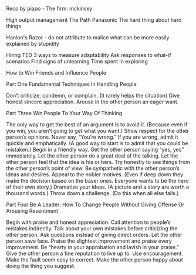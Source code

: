 Reco by piapo - The firm: mckinsey

High output management
The Path Panasonic
The hard thing about hard things

Hanlon's Razor - do not attribute to malice what can be more easily explained by stupidity

Hiring
TED 3 ways to measure adaptability
Ask responses to what-if scenarios
Find signs of unlearning
Time spent in exploring

How to Win Friends and Influence People

Part One
Fundamental Techniques in Handling People

Don’t criticize, condemn, or complain. (It rarely helps the situation)
Give honest sincere appreciation.
Arouse in the other person an eager want.

Part Three
Win People To Your Way Of Thinking

The only way to get the best of an argument is to avoid it. (Because even if you win, you aren’t going to get what you want.)
Show respect for the other person’s opinions. Never say, “You’re wrong.”
If you are wrong, admit it quickly and emphatically. (A good way to start is to admit that you could be mistaken.)
Begin in a friendly way.
Get the other person saying “yes, yes” immediately.
Let the other person do a great deal of the talking.
Let the other person feel that the idea is his or hers.
Try honestly to see things from the other person’s point of view.
Be sympathetic with the other person’s ideas and desires.
Appeal to the nobler motives. (Even if deep down they make the decision based on the baser ones. Everyone wants to be the hero of their own story.)
Dramatize your ideas. (A picture and a story are worth a thousand words.)
Throw down a challenge. (Do this when all else fails.) 

Part Four
Be A Leader: How To Change People Without Giving Offense Or Arousing Resentment

Begin with praise and honest appreciation.
Call attention to people’s mistakes indirectly.
Talk about your own mistakes before criticizing the other person.
Ask questions instead of giving direct orders.
Let the other person save face.
Praise the slightest improvement and praise every improvement. Be “hearty in your approbation and lavish in your praise.”
Give the other person a fine reputation to live up to.
Use encouragement. Make the fault seem easy to correct.
Make the other person happy about doing the thing you suggest.


